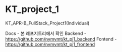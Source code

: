 # KT_project_1
KT_APR-B_FullStack_Project1(Individual)

Docs - 본 레포지토리에서 확인
Backend - https://github.com/nymvmt/kt_pj1_backend
Fontend - https://github.com/nymvmt/kt_pj1_frontend

